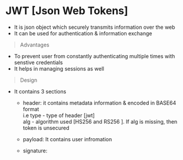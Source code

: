 # JWT [Json Web Tokens]

- It is json object which securely transmits information over the web <br>
- It can be used for authentication & information exchange <br>

> Advantages
- To prevent user from constantly authenticating multiple times with senstive credentials
- It helps in managing sessions as well 

> Design
- It contains 3 sections <br>
  - header: it contains metadata information & encoded in BASE64 format <br> 
    i.e type - type of header [jwt] <br>
        alg - algorithm used [HS256 and RS256 ]. If alg is missing, then token is unsecured
        
  - payload: It contains user infromation<br>
  - signature: <br>
